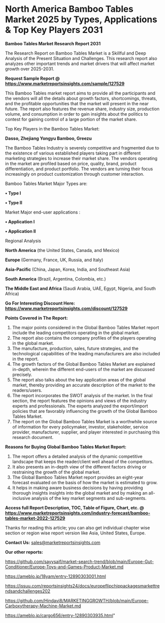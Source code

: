 # North America Bamboo Tables Market 2025 by Types, Applications & Top Key Players 2031

<strong>Bamboo Tables Market Research Report 2031</strong>

The Research Report on Bamboo Tables Market is a Skillful and Deep Analysis of the Present Situation and Challenges. This research report also analyzes other important trends and market drivers that will affect market growth over 2025-2031.

<strong>Request Sample Report @ <a href=https://www.marketreportsinsights.com/sample/127529>https://www.marketreportsinsights.com/sample/127529</a></strong>

This Bamboo Tables market report aims to provide all the participants and the vendors will all the details about growth factors, shortcomings, threats, and the profitable opportunities that the market will present in the near future. The report also features the revenue share, industry size, production volume, and consumption in order to gain insights about the politics to contest for gaining control of a large portion of the market share.

Top Key Players in the Bamboo Tables Market:

<strong>Dasso, Zhejiang Yongyu Bamboo, Greezu</strong>

The Bamboo Tables Industry is severely competitive and fragmented due to the existence of various established players taking part in different marketing strategies to increase their market share. The vendors operating in the market are profiled based on price, quality, brand, product differentiation, and product portfolio. The vendors are turning their focus increasingly on product customization through customer interaction.

Bamboo Tables Market Major Types are:

<strong>• Type I

• Type II</strong>

Market Major end-user applications :

<strong>• Application I

• Application II</strong>

Regional Analysis

</u><strong><b>North America</b></strong> (the United States, Canada, and Mexico)

<strong><b>Europe </b></strong>(Germany, France, UK, Russia, and Italy)

<strong><b>Asia-Pacific</b></strong> (China, Japan, Korea, India, and Southeast Asia)

<strong><b>South America</b></strong> (Brazil, Argentina, Colombia, etc.)

<strong><b>The Middle East and Africa</b></strong> (Saudi Arabia, UAE, Egypt, Nigeria, and South Africa)

<strong>Go For Interesting Discount Here: <a href=https://www.marketreportsinsights.com/discount/127529>https://www.marketreportsinsights.com/discount/127529</a></strong>

<strong>Points Covered in The Report:</strong>
<ol>
  <li>The major points considered in the Global Bamboo Tables Market report include the leading competitors operating in the global market.</li>
  <li>The report also contains the company profiles of the players operating in the global market.</li>
  <li>The manufacture, production, sales, future strategies, and the technological capabilities of the leading manufacturers are also included in the report.</li>
  <li>The growth factors of the Global Bamboo Tables Market are explained in-depth, wherein the different end-users of the market are discussed precisely.</li>
  <li>The report also talks about the key application areas of the global market, thereby providing an accurate description of the market to the readers/users.</li>
  <li>The report incorporates the SWOT analysis of the market. In the final section, the report features the opinions and views of the industry experts and professionals. The experts analyzed the export/import policies that are favorably influencing the growth of the Global Bamboo Tables Market.</li>
  <li>The report on the Global Bamboo Tables Market is a worthwhile source of information for every policymaker, investor, stakeholder, service provider, manufacturer, supplier, and player interested in purchasing this research document.</li>
</ol>
<strong>Reasons for Buying Global Bamboo Tables Market Report:</strong>

<ol>
  <li>The report offers a detailed analysis of the dynamic competitive landscape that keeps the reader/client well ahead of the competitors.</li>
  <li>It also presents an in-depth view of the different factors driving or restraining the growth of the global market.</li>
  <li>The Global Bamboo Tables Market report provides an eight-year forecast evaluated on the basis of how the market is estimated to grow.</li>
  <li>It helps in making aware business decisions by having providing thorough insights insights into the global market and by making an all-inclusive analysis of the key market segments and sub-segments.</li>
</ol>
<strong>Access full Report Description, TOC, Table of Figure, Chart, etc. @ <a href=https://www.marketreportsinsights.com/industry-forecast/bamboo-tables-market-2022-127529>https://www.marketreportsinsights.com/industry-forecast/bamboo-tables-market-2022-127529</a></strong>


Thanks for reading this article; you can also get individual chapter wise section or region wise report version like Asia, United States, Europe.

<strong>Contact Us:</strong>
sales@marketreportsinsights.com

<strong>Our other reports:</strong>

<a href=https://github.com/sayysaif/market-search-trend/blob/main/Europe-Gut-Conditioner/Europe-Toys-and-Games-Product-Market.md>https://github.com/sayysaif/market-search-trend/blob/main/Europe-Gut-Conditioner/Europe-Toys-and-Games-Product-Market.md</a>

<a href=https://ameblo.jp/18yam/entry-12890303001.html>https://ameblo.jp/18yam/entry-12890303001.html</a>

<a href=https://issuu.com/reportsinsights24/docs/europeflipchippackagesmarkettrendsandchallenges202>https://issuu.com/reportsinsights24/docs/europeflipchippackagesmarkettrendsandchallenges202</a>

<a href=https://github.com/Hindavi8/MARKETINGGROWTH/blob/main/Europe-Carboxytherapy-Machine-Market.md>https://github.com/Hindavi8/MARKETINGGROWTH/blob/main/Europe-Carboxytherapy-Machine-Market.md</a>

<a href=https://ameblo.jp/cargo656/entry-12890303935.html>https://ameblo.jp/cargo656/entry-12890303935.html</a>"
